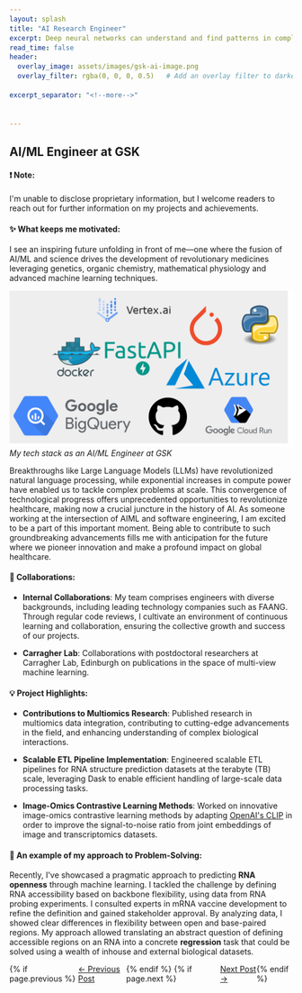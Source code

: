 ```yaml
---
layout: splash
title: "AI Research Engineer"
excerpt: Deep neural networks can understand and find patterns in complex biological data and allow us to get ahead of disease for patients. What a time to be alive, when we can uncover novel insights into biological mechanisms, accelerate drug discovery processes, and deliver innovative solutions for improved patient outcomes due to advancements in AI. 
read_time: false
header:
  overlay_image: assets/images/gsk-ai-image.png
  overlay_filter: rgba(0, 0, 0, 0.5)   # Add an overlay filter to darken the image

excerpt_separator: "<!--more-->"


---
```

<!--more-->

## AI/ML Engineer at GSK

#### :exclamation: Note:

I'm unable to disclose proprietary information, but I welcome readers to reach out for further information on my projects and achievements.

#### :sparkles: What keeps me motivated:

I see an inspiring future unfolding in front of me—one where the fusion of AI/ML and science drives the development of revolutionary medicines leveraging genetics, organic chemistry, mathematical physiology and advanced machine learning techniques. 


![stack](../assets/images/aiml-stack.png)
*My tech stack as an AI/ML Engineer at GSK*

Breakthroughs like Large Language Models (LLMs) have revolutionized natural language processing, while exponential increases in compute power have enabled us to tackle complex problems at scale. This convergence of technological progress offers unprecedented opportunities to revolutionize healthcare, making now a crucial juncture in the history of AI. As someone working at the intersection of AIML and software engineering, I am excited to be a part of this important moment. Being able to contribute to such groundbreaking advancements fills me with anticipation for the future where we pioneer innovation and make a profound impact on global healthcare.


#### :handshake: Collaborations:

- **Internal Collaborations**: My team comprises engineers with diverse backgrounds, including leading technology companies such as FAANG. Through regular code reviews, I cultivate an environment of continuous learning and collaboration, ensuring the collective growth and success of our projects.

- **Carragher Lab**: Collaborations with postdoctoral researchers at Carragher Lab, Edinburgh on publications in the space of multi-view machine learning. 

#### :bulb: Project Highlights:
- **Contributions to Multiomics Research**: Published research in multiomics data integration, contributing to cutting-edge advancements in the field, and enhancing understanding of complex biological interactions.

- **Scalable ETL Pipeline Implementation**: Engineered scalable ETL pipelines for RNA structure prediction datasets at the terabyte (TB) scale, leveraging Dask to enable efficient handling of large-scale data processing tasks.

- **Image-Omics Contrastive Learning Methods**: Worked on innovative image-omics contrastive learning methods by adapting [OpenAI's CLIP](https://openai.com/research/clip) in order to improve the signal-to-noise ratio from joint embeddings of image and transcriptomics datasets. 


#### :microscope: An example of my approach to Problem-Solving:

Recently, I've showcased a pragmatic approach to predicting **RNA openness** through machine learning. I tackled the challenge by defining RNA accessibility based on backbone flexibility, using data from RNA probing experiments. I consulted experts in mRNA vaccine development to refine the definition and gained stakeholder approval. By analyzing data, I showed clear differences in flexibility between open and base-paired regions. My approach allowed translating an abstract question of defining accessible regions on an RNA into a concrete **regression** task that could be solved using a wealth of inhouse and external biological datasets. 

<div style="display: flex; justify-content: space-between;">
  {% if page.previous %}
    <div>
      <a href="{{ page.previous.url }}">← Previous Post</a>
    </div>
  {% endif %}
  {% if page.next %}
    <div>
      <a href="{{ page.next.url }}">Next Post →</a>
    </div>
  {% endif %}
</div>